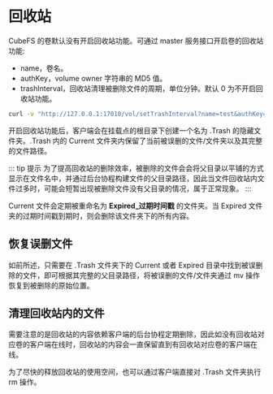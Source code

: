# 回收站

CubeFS 的卷默认没有开启回收站功能。可通过 master 服务接口开启卷的回收站功能:
- name，卷名。
- authKey，volume owner 字符串的 MD5 值。
- trashInterval，回收站清理被删除文件的周期，单位分钟。默认 0 为不开启回收站功能。
``` bash
curl -v "http://127.0.0.1:17010/vol/setTrashInterval?name=test&authKey=&trashInterval=7200" | jq .
```
开启回收站功能后，客户端会在挂载点的根目录下创建一个名为 .Trash 的隐藏文件夹。.Trash 内的 Current 文件夹内保留了当前被误删的文件/文件夹以及其完整的文件路径。

::: tip 提示
为了提高回收站的删除效率，被删除的文件会会将父目录以平铺的方式显示在文件名中，并通过后台协程构建文件的父目录路径，因此当文件回收站内文件过多时，可能会短暂出现被删除文件没有父目录的情况，属于正常现象。
:::

Current 文件会定期被重命名为 **Expired_过期时间戳** 的文件夹。当 Expired 文件夹的过期时间戳到期时，则会删除该文件夹下的所有内容。

## 恢复误删文件

如前所述，只需要在 .Trash 文件夹下的 Current 或者 Expired 目录中找到被误删除的文件，即可根据其完整的父目录路径，将被误删的文件/文件夹通过 mv 操作恢复到被删除的原始位置。

## 清理回收站内的文件

需要注意的是回收站的内容依赖客户端的后台协程定期删除，因此如没有回收站对应卷的客户端在线时，回收站的内容会一直保留直到有回收站对应卷的客户端在线。

为了尽快的释放回收站的使用空间，也可以通过客户端直接对 .Trash 文件夹执行 rm 操作。